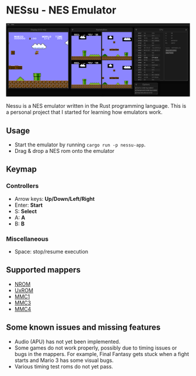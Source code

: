 # NESsu - NES Emulator
![Screenshot of the emulator](screenshot.png)

Nessu is a NES emulator written in the Rust programming language.
This is a personal project that I started for learning how emulators work.

## Usage
* Start the emulator by running `cargo run -p nessu-app`.
* Drag & drop a NES rom onto the emulator

## Keymap

### Controllers
* Arrow keys: **Up/Down/Left/Right**
* Enter: **Start**
* S: **Select**
* A: **A**
* B: **B**

### Miscellaneous
* Space: stop/resume execution

## Supported mappers
* [NROM](https://www.nesdev.org/wiki/NROM)
* [UxROM](https://www.nesdev.org/wiki/UxROM)
* [MMC1](https://www.nesdev.org/wiki/MMC1)
* [MMC3](https://www.nesdev.org/wiki/MMC3)
* [MMC4](https://www.nesdev.org/wiki/MMC4)

## Some known issues and missing features

* Audio (APU) has not yet been implemented.
* Some games do not work properly, possibly due to timing issues or bugs in the mappers. 
For example, Final Fantasy gets stuck when a fight starts and Mario 3 has some visual bugs.
* Various timing test roms do not yet pass.